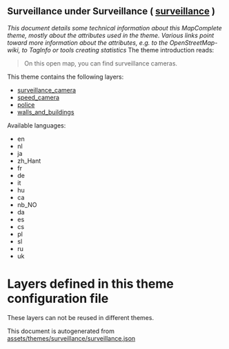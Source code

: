 [//]: # (WARNING: this file is automatically generated. Please find the sources at the bottom and edit those sources)

## Surveillance under Surveillance ( [surveillance](https://mapcomplete.org/surveillance) )
_This document details some technical information about this MapComplete theme, mostly about the attributes used in the theme. Various links point toward more information about the attributes, e.g. to the OpenStreetMap-wiki, to TagInfo or tools creating statistics_
The theme introduction reads:

> On this open map, you can find surveillance cameras.

This theme contains the following layers:

 - [surveillance_camera](../Layers/surveillance_camera.md)
 - [speed_camera](../Layers/speed_camera.md)
 - [police](../Layers/police.md)
 - [walls_and_buildings](../Layers/walls_and_buildings.md)

Available languages:

 - en
 - nl
 - ja
 - zh_Hant
 - fr
 - de
 - it
 - hu
 - ca
 - nb_NO
 - da
 - es
 - cs
 - pl
 - sl
 - ru
 - uk

# Layers defined in this theme configuration file
These layers can not be reused in different themes.


This document is autogenerated from [assets/themes/surveillance/surveillance.json](https://github.com/pietervdvn/MapComplete/blob/develop/assets/themes/surveillance/surveillance.json)
